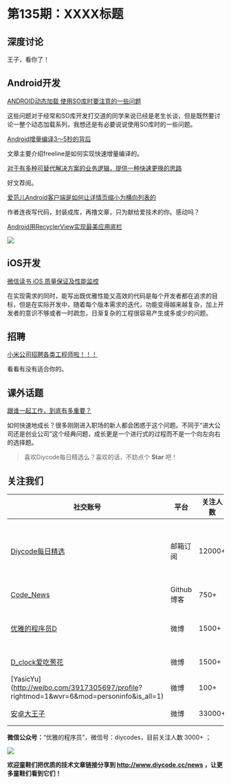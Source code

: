 # 第135期：XXXX标题

## 深度讨论

[]()

王子，看你了！

## Android开发

[ANDROID动态加载 使用SO库时要注意的一些问题](https://segmentfault.com/a/1190000005646078)

这些问题对于经常和SO库开发打交道的同学来说已经是老生长谈，但是既然要讨论一整个动态加载系列，我想还是有必要说说使用SO库时的一些问题。

[Android增量编译3～5秒的背后](http://www.jianshu.com/p/37e31d924be9)

文章主要介绍freeline是如何实现快速增量编译的。

[对于有多种可替代解决方案的业务逻辑，提供一种快速更换的思路](https://v1sk.github.io/2016/12/11/%E8%A7%A3%E8%80%A6%E6%80%9D%E8%B7%AF/)

好文荐阅。

[爱范儿Android客户端是如何让详情页缩小为横向列表的](https://gold.xitu.io/post/584d8fd38e450a006ac7b0c6)

作者连夜写代码，封装成库，再撸文章，只为献给爱技术的你。感动吗？

[Android用RecyclerView实现最美应用底栏](http://www.jianshu.com/p/7202416974f6)

![](http://upload-images.jianshu.io/upload_images/2495533-2c98b30ee98d288b.gif?imageMogr2/auto-orient/strip)

## iOS开发

[微信读书 iOS 质量保证及性能监控](http://wereadteam.github.io/2016/12/12/Monitor/)

在实现需求的同时，能写出既优雅性能又高效的代码是每个开发者都在追求的目标，但是在实际开发中，随着每个版本需求的迭代，功能变得越来越复杂，加上开发者的意识不够或者一时疏忽，日渐复杂的工程很容易产生或多或少的问题。

## 招聘

[小米公司招聘各类工程师啦！！！](https://www.diycode.cc/topics/495)

看看有没有适合你的。

## 课外话题

[跟谁一起工作，到底有多重要？](http://mp.weixin.qq.com/s/9jSOcLPs7xs-UrQFbepp9g)

如何快速地成长？很多刚刚进入职场的新人都会困惑于这个问题。不同于“进大公司还是创业公司”这个经典问题，成长更是一个进行式的过程而不是一个向左向右的选择题。

> 喜欢Diycode每日精选么？喜欢的话，不妨点个 **Star** 吧！

## 关注我们

| 社交账号  |  平台  | 关注人数 | 说明 |
| -------- | -------- | -------- | -------- |
| [Diycode每日精选](http://list.qq.com/cgi-bin/qf_invite?id=d469993d2c888e971c0fbb2309c4d84256968386b126b967)|   邮箱订阅  | 12000+ | 每日分享一次Android、iOS、Swfit技术干货  |
| [Code_News](https://github.com/DiyCodes/code_news) |    Github博客  |750+ | 每日邮件推送列表  |
| [优雅的程序员D](http://weibo.com/u/5891258264) |   微博  | 1500+ | 官方微博，每日分享开源信息  |
| [D_clock爱吃葱花](http://weibo.com/u/2480694892)  |   微博  | 1500+ | 日报发起人  |
|[YasicYu](http://weibo.com/3917305697/profile? rightmod=1&wvr=6&mod=personinfo&is_all=1)  |   微博  | 100+ | 日报发起人  |
|[安卓大王子](http://weibo.com/apkbus/)   |   微博  | 33000+ | 日报发起人  |

**微信公众号：**“优雅的程序员”，微信号：diycodes，目前关注人数 3000+ ；

![](http://upload-images.jianshu.io/upload_images/1846413-b42abfa70f909099.jpg?imageMogr2/auto-orient/strip%7CimageView2/2/w/1240)

**欢迎童鞋们把优质的技术文章链接分享到 http://www.diycode.cc/news ，让更多童鞋们看到它们！**